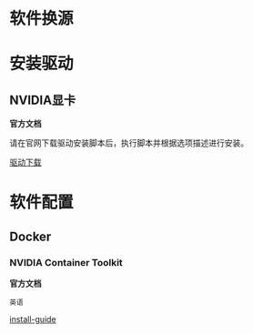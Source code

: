 # 软件换源

# 安装驱动

## NVIDIA显卡

**官方文档**

请在官网下载驱动安装脚本后，执行脚本并根据选项描述进行安装。

[驱动下载](https://www.nvidia.cn/Download/index.aspx?lang=cn)

# 软件配置

## Docker

### NVIDIA Container Toolkit

**官方文档**

`英语`

[install-guide](https://docs.nvidia.com/datacenter/cloud-native/container-toolkit/latest/install-guide.html)
